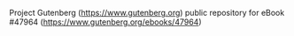 Project Gutenberg (https://www.gutenberg.org) public repository for eBook #47964 (https://www.gutenberg.org/ebooks/47964)
